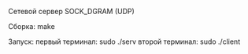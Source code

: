 Сетевой сервер SOCK_DGRAM (UDP)

Сборка: make

Запуск: 
первый терминал: sudo ./serv
второй терминал: sudo ./client